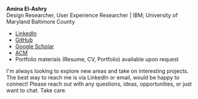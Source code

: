 **Amina El-Ashry**  
Design Researcher, User Experience Researcher | IBM; University of Maryland Baltimore County 

- [LinkedIn](https://www.linkedin.com/in/amina-el-ashry/)
- [GitHub](https://github.com/aminaelashry?tab=repositories)
- [Google Scholar](https://scholar.google.com/citations?user=bg1tSYAAAAAJ&hl=en)
- [ACM](https://dl.acm.org/profile/99659904727)
- Portfolio materials (Resume, CV, Portfolio) available upon request

I'm always looking to explore new areas and take on interesting projects. The best way to reach me is via LinkedIn or email, would be happy to connect! Please reach out with any questions, ideas, opportunities, or just want to chat. Take care. 

